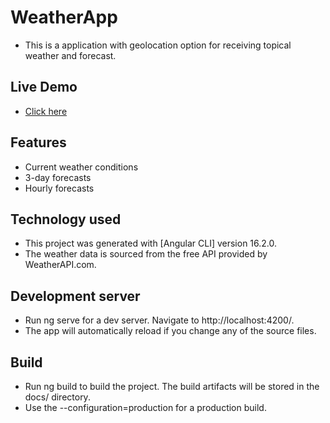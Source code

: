 # WeatherApp

- This is a application with geolocation option for receiving topical weather and forecast.


## Live Demo
- [Click here](https://rahulpanvalkar.github.io/Weather-App/)

## Features
- Current weather conditions 
- 3-day forecasts
- Hourly forecasts
  
## Technology used 
- This project was generated with [Angular CLI] version 16.2.0.
- The weather data is sourced from the free API provided by WeatherAPI.com.

## Development server
- Run ng serve for a dev server. Navigate to http://localhost:4200/.
- The app will automatically reload if you change any of the source files.

## Build
- Run ng build to build the project. The build artifacts will be stored in the docs/ directory. 
- Use the --configuration=production for a production build.

